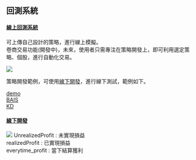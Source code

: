 

## 回測系統

#### [ 線上回測系統 ](https://finmindtrade.com/analysis/back_testing)

可上傳自己設計的策略，進行線上模擬。<br>
卷商交易功能(開發中)，未來，使用者只需專注在策略開發上，即可利用選定策略、個股，進行自動化交易。<br>

![](https://raw.githubusercontent.com/FinMind/FinMind/master/BackTesting/online.png)

策略開發範例，可使用[線下開發](https://github.com/FinMind/FinMind/blob/master/BackTesting/test.ipynb)，進行線下測試，範例如下。

[demo](https://github.com/FinMind/FinMind/blob/master/BackTesting/demo.py)<br>
[BAIS](https://github.com/FinMind/FinMind/blob/master/BackTesting/BAIS.py)<br>
[KD](https://github.com/FinMind/FinMind/blob/master/BackTesting/KD.py)


#### [線下開發](https://github.com/FinMind/FinMind/blob/master/BackTesting/test.ipynb)

![](https://raw.githubusercontent.com/FinMind/FinMind/master/BackTesting/offline.png)
UnrealizedProfit : 未實現損益<br>
realizedProfit : 已實現損益<br>
everytime_profit : 當下結算獲利<br>


